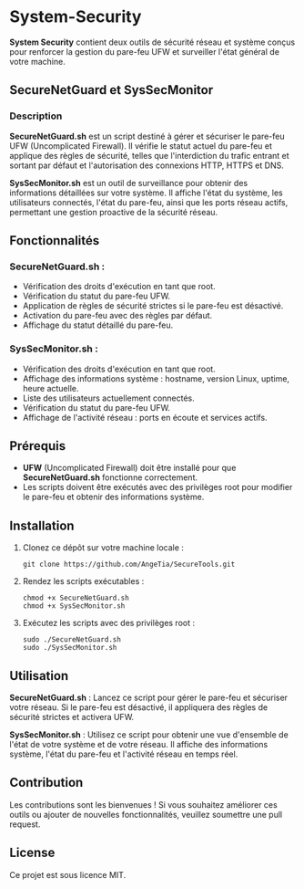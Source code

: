 # System-Security

**System Security** contient deux outils de sécurité réseau et système conçus pour renforcer la gestion du pare-feu UFW et surveiller l'état général de votre machine.

## SecureNetGuard et SysSecMonitor

### Description

**SecureNetGuard.sh** est un script destiné à gérer et sécuriser le pare-feu UFW (Uncomplicated Firewall). Il vérifie le statut actuel du pare-feu et applique des règles de sécurité, telles que l'interdiction du trafic entrant et sortant par défaut et l'autorisation des connexions HTTP, HTTPS et DNS.

**SysSecMonitor.sh** est un outil de surveillance pour obtenir des informations détaillées sur votre système. Il affiche l'état du système, les utilisateurs connectés, l'état du pare-feu, ainsi que les ports réseau actifs, permettant une gestion proactive de la sécurité réseau.

## Fonctionnalités

### SecureNetGuard.sh :
- Vérification des droits d'exécution en tant que root.
- Vérification du statut du pare-feu UFW.
- Application de règles de sécurité strictes si le pare-feu est désactivé.
- Activation du pare-feu avec des règles par défaut.
- Affichage du statut détaillé du pare-feu.

### SysSecMonitor.sh :
- Vérification des droits d'exécution en tant que root.
- Affichage des informations système : hostname, version Linux, uptime, heure actuelle.
- Liste des utilisateurs actuellement connectés.
- Vérification du statut du pare-feu UFW.
- Affichage de l'activité réseau : ports en écoute et services actifs.

## Prérequis

- **UFW** (Uncomplicated Firewall) doit être installé pour que **SecureNetGuard.sh** fonctionne correctement.
- Les scripts doivent être exécutés avec des privilèges root pour modifier le pare-feu et obtenir des informations système.

## Installation

1. Clonez ce dépôt sur votre machine locale :
   ```
   git clone https://github.com/AngeTia/SecureTools.git
2. Rendez les scripts exécutables :
   ```
   chmod +x SecureNetGuard.sh
   chmod +x SysSecMonitor.sh
3. Exécutez les scripts avec des privilèges root :
    ```
   sudo ./SecureNetGuard.sh
   sudo ./SysSecMonitor.sh

## Utilisation

**SecureNetGuard.sh** : Lancez ce script pour gérer le pare-feu et sécuriser votre réseau. Si le pare-feu est désactivé, il appliquera des règles de sécurité strictes et activera UFW.

**SysSecMonitor.sh** : Utilisez ce script pour obtenir une vue d'ensemble de l'état de votre système et de votre réseau. Il affiche des informations système, l'état du pare-feu et l'activité réseau en temps réel.

## Contribution
Les contributions sont les bienvenues ! Si vous souhaitez améliorer ces outils ou ajouter de nouvelles fonctionnalités, veuillez soumettre une pull request.

## License
Ce projet est sous licence MIT.
